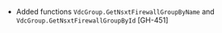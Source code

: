 * Added functions `VdcGroup.GetNsxtFirewallGroupByName` and `VdcGroup.GetNsxtFirewallGroupById` [GH-451]
